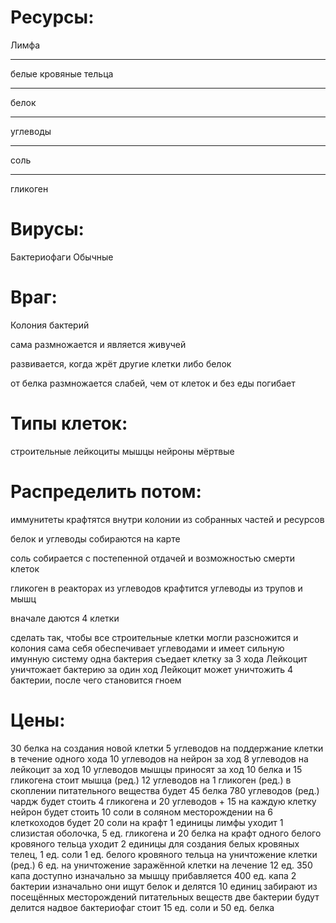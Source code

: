 # Ресурсы:
Лимфа
***
белые кровяные тельца
***
белок
***
углеводы
***
соль
***
гликоген

# Вирусы:
Бактериофаги
Обычные

# Враг:
Колония бактерий

сама размножается и является живучей

развивается, когда жрёт другие клетки
либо белок

от белка размножается слабей, чем от клеток
и без еды погибает

# Типы клеток:
строительные
лейкоциты
мышцы
нейроны
мёртвые

# Распределить потом:
иммунитеты крафтятся внутри колонии из собранных частей и ресурсов

белок и углеводы собираются на карте

соль собирается с постепенной отдачей и возможностью смерти клеток

гликоген в реакторах из углеводов крафтится
углеводы из трупов и мышц

вначале даются 4 клетки

сделать так, чтобы все строительные клетки могли разсножится
и
колония сама себя обеспечивает
углеводами
и имеет сильную имунную систему
одна бактерия съедает клетку за 3 хода
Лейкоцит уничтожает бактерию за один ход
Лейкоцит может уничтожить 4 бактерии, после чего становится гноем


# Цены:
30 белка на создания новой клетки
5 углеводов на поддержание клетки в течение одного хода
10 углеводов на нейрон за ход
8 углеводов на лейкоцит за ход
10 углеводов мышцы приносят за ход
10 белка и 15 гликогена стоит мышца (ред.)
12 углеводов на 1 гликоген (ред.)
в скоплении питательного вещества
будет 45 белка 780 углеводов (ред.)
чардж будет стоить 4 гликогена и 20 углеводов + 15 на каждую клетку
нейрон будет стоить 10 соли
в соляном месторождении на 6 клеткоходов будет 20 соли
на крафт 1 единицы лимфы уходит 1 слизистая оболочка, 5 ед. гликогена и 20 белка
на крафт одного белого кровяного тельца уходит 2 единицы для создания белых кровяных телец, 1 ед. соли
1 ед. белого кровяного тельца на уничтожение клетки (ред.)
6 ед. на уничтожение заражённой клетки
на лечение 12 ед.
350 капа доступно изначально
за мышцу прибавляется 400 ед. капа
2 бактерии изначально
они ищут белок и делятся
10 единиц забирают из посещённых месторождений питательных веществ
две бактерии будут делится надвое
бактериофаг стоит 15 ед. соли и 50 ед. белка
